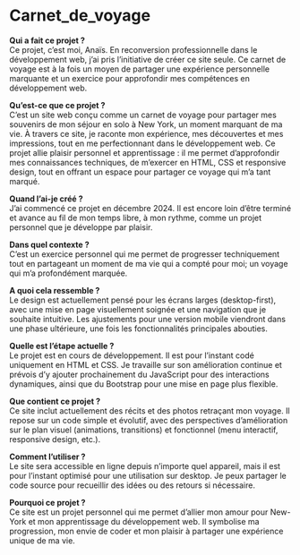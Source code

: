 # Carnet_de_voyage

**Qui a fait ce projet ?**
<br/>Ce projet, c’est moi, Anaïs. En reconversion professionnelle dans le développement web, j’ai pris l’initiative de créer ce site seule. Ce carnet de voyage est à la fois un moyen de partager une expérience personnelle marquante et un exercice pour approfondir mes compétences en développement web.

**Qu’est-ce que ce projet ?**
<br/>C’est un site web conçu comme un carnet de voyage pour partager mes souvenirs de mon séjour en solo à New York, un moment marquant de ma vie. À travers ce site, je raconte mon expérience, mes découvertes et mes impressions, tout en me perfectionnant dans le développement web. Ce projet allie plaisir personnel et apprentissage : il me permet d’approfondir mes connaissances techniques, de m’exercer en HTML, CSS et responsive design, tout en offrant un espace pour partager ce voyage qui m’a tant marqué.

**Quand l’ai-je créé ?**
<br/>J’ai commencé ce projet en décembre 2024. Il est encore loin d’être terminé et avance au fil de mon temps libre, à mon rythme, comme un projet personnel que je développe par plaisir.

**Dans quel contexte ?**
<br/>C’est un exercice personnel qui me permet de progresser techniquement tout en partageant un moment de ma vie qui a compté pour moi; un voyage qui m’a profondément marquée.

**A quoi cela ressemble ?**
<br/>Le design est actuellement pensé pour les écrans larges (desktop-first), avec une mise en page visuellement soignée et une navigation que je souhaite intuitive. Les ajustements pour une version mobile viendront dans une phase ultérieure, une fois les fonctionnalités principales abouties.

**Quelle est l’étape actuelle ?**
<br/>Le projet est en cours de développement. Il est pour l’instant codé uniquement en HTML et CSS. Je travaille sur son amélioration continue et prévois d’y ajouter prochainement du JavaScript pour des interactions dynamiques, ainsi que du Bootstrap pour une mise en page plus flexible.

**Que contient ce projet ?**
<br/>Ce site inclut actuellement des récits et des photos retraçant mon voyage. Il repose sur un code simple et évolutif, avec des perspectives d’amélioration sur le plan visuel (animations, transitions) et fonctionnel (menu interactif, responsive design, etc.).

**Comment l’utiliser ?**
<br/>Le site sera accessible en ligne depuis n’importe quel appareil, mais il est pour l’instant optimisé pour une utilisation sur desktop. Je peux partager le code source pour recueillir des idées ou des retours si nécessaire.

**Pourquoi ce projet ?**
<br/>Ce site est un projet personnel qui me permet d’allier mon amour pour New-York et mon apprentissage du développement web. Il symbolise ma progression, mon envie de coder et mon plaisir à partager une expérience unique de ma vie.

